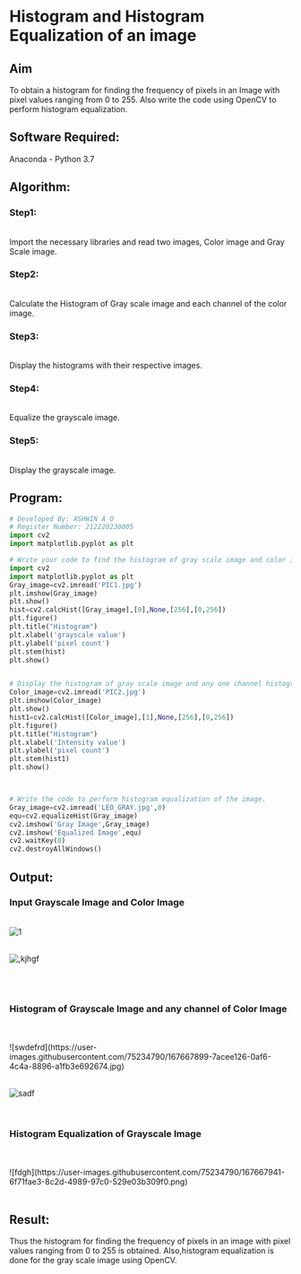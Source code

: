 # Histogram and Histogram Equalization of an image
## Aim
To obtain a histogram for finding the frequency of pixels in an Image with pixel values ranging from 0 to 255. Also write the code using OpenCV to perform histogram equalization.

## Software Required:
Anaconda - Python 3.7

## Algorithm:
### Step1:
<br>Import the necessary libraries and read two images, Color image and Gray Scale image.

### Step2:
<br>Calculate the Histogram of Gray scale image and each channel of the color image.

### Step3:
<br>Display the histograms with their respective images.

### Step4:
<br>Equalize the grayscale image.

### Step5:
<br>Display the grayscale image.

## Program:
```python
# Developed By: ASHWIN A O 
# Register Number: 212220230005
import cv2
import matplotlib.pyplot as plt

# Write your code to find the histogram of gray scale image and color image channels.
import cv2
import matplotlib.pyplot as plt
Gray_image=cv2.imread('PIC1.jpg')
plt.imshow(Gray_image)
plt.show()
hist=cv2.calcHist([Gray_image],[0],None,[256],[0,256])
plt.figure()
plt.title("Histogram")
plt.xlabel('grayscale value')
plt.ylabel('pixel count')
plt.stem(hist)
plt.show()


# Display the histogram of gray scale image and any one channel histogram from color image
Color_image=cv2.imread('PIC2.jpg')
plt.imshow(Color_image)
plt.show()
hist1=cv2.calcHist([Color_image],[1],None,[256],[0,256])
plt.figure()
plt.title("Histogram")
plt.xlabel('Intensity value')
plt.ylabel('pixel count')
plt.stem(hist1)
plt.show()



# Write the code to perform histogram equalization of the image. 
Gray_image=cv2.imread('LEO_GRAY.jpg',0)
equ=cv2.equalizeHist(Gray_image)
cv2.imshow('Gray Image',Gray_image)
cv2.imshow('Equalized Image',equ)
cv2.waitKey(0)
cv2.destroyAllWindows()


```
## Output:
### Input Grayscale Image and Color Image
<br>![1](https://user-images.githubusercontent.com/75234790/167667538-7b023afd-d7f1-4288-9501-72d000b7f33e.jpg)

<br>![,kjhgf](https://user-images.githubusercontent.com/75234790/167667876-b91877ee-834c-4c83-93b9-e80679e981b4.png)

<br>
<br>

### Histogram of Grayscale Image and any channel of Color Image
<br>
<br>![swdefrd](https://user-images.githubusercontent.com/75234790/167667899-7acee126-0af6-4c4a-8896-a1fb3e692674.jpg)

<br>![sadf](https://user-images.githubusercontent.com/75234790/167667926-b0bce88c-c033-45f4-8ba9-967ecfa955c5.jpg)

<br>

### Histogram Equalization of Grayscale Image
<br>
<br>![fdgh](https://user-images.githubusercontent.com/75234790/167667941-6f71fae3-8c2d-4989-97c0-529e03b309f0.png)

<br>
<br>

## Result: 
Thus the histogram for finding the frequency of pixels in an image with pixel values ranging from 0 to 255 is obtained. Also,histogram equalization is done for the gray scale image using OpenCV.
